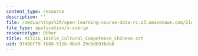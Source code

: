 ```yaml
---
content_type: resource
description: ''
file: /media/https%3A/open-learning-course-data-rc.s3.amazonaws.com/21g-101-chinese-i-regular-fall-2014/9740bf797b88512b9ba929c6db93bda8_MIT21G_101F14_Cultural_Competence_Chinese.vtt
file_type: application/x-subrip
resourcetype: Other
title: MIT21G_101F14_Cultural_Competence_Chinese.srt
uid: 9740bf79-7b88-512b-9ba9-29c6db93bda8
---
```

